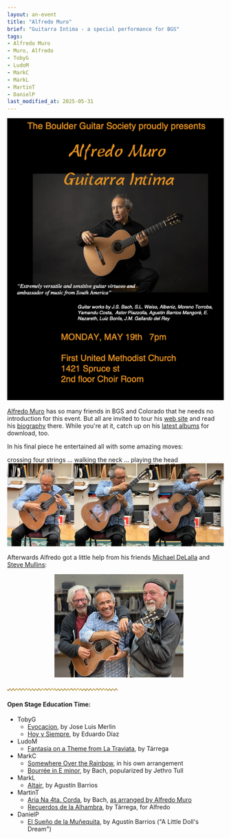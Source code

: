 ```yaml
---
layout: an-event
title: "Alfredo Muro"
brief: "Guitarra Intima - a special performance for BGS"
tags:
- Alfredo Muro
- Muro, Alfredo
- TobyG
- LudoM
- MarkC
- MarkL
- MartinT
- DanielP
last_modified_at: 2025-05-31
---
```

![AlfredoMuro](/pics/20250519-AlfredoMuro.png)

[Alfredo Muro](https://alfredomuro.com/) has so many friends in BGS and Colorado that he needs no introduction for this event.  But all are invited to tour his [web site](https://alfredomuro.com/) and read his [biography](https://alfredomuro.com/biography/) there.  While you're at it, catch up on his [latest albums](https://alfredomuro.com/cds/) for download, too.

In his final piece he entertained all with some amazing moves:

crossing four strings ... walking the neck ... playing the head
![AlfredoMuroFinale](/pics/20250519-AlfredoMuroFinale.jpg)

Afterwards Alfredo got a little help from his friends <ins>Michael DeLalla</ins> and <ins>Steve Mullins</ins>:

<img src="/pics/20250519-DeLallaMuroMullins.jpg" alt="TresAmigos" style="width: 300px;margin-left: 110px;">

![line](/pics/wgly-line.png)

#### Open Stage Education Time: ####
* TobyG
   - [Evocacion](https://www.youtube.com/watch?v=WvMKZKK6nFI), by Jose Luis Merlin
   - [Hoy y Siempre](https://www.youtube.com/watch?v=ExRE5QGQ6qQ), by Eduardo Díaz
* LudoM
   - [Fantasia on a Theme from La Traviata](https://www.youtube.com/watch?v=IhAHYcqsHBs), by Tárrega
* MarkC
   - <ins>Somewhere Over the Rainbow</ins>, in his own arrangement
   - [Bourrée in E minor](https://www.youtube.com/watch?v=APNI2CC0k6A), by Bach, popularized by Jethro Tull
* MarkL
   - [Altair](https://www.youtube.com/watch?v=co9eUOkLmdM), by Agustín Barrios
* MartinT
   - [Aria Na 4ta. Corda](https://www.youtube.com/watch?v=FUPx42UmSng&t=9s), by Bach, <ins>as arranged by Alfredo Muro</ins>
   - [Recuerdos de la Alhambra](https://www.youtube.com/watch?v=R-5weyHVC2U), by Tárrega, for Alfredo
* DanielP
   - [El Sueño de la Muñequita](https://www.youtube.com/watch?v=qT5kpfVfq_U), by Agustín Barrios ("A Little Doll's Dream")
